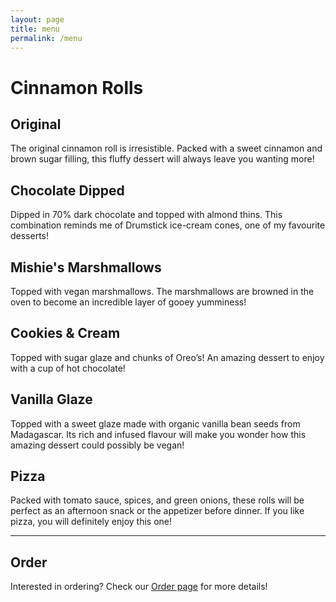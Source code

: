 ```yaml
---
layout: page
title: menu
permalink: /menu
---
```


<!-- <img class="menu-img" 
     src="../assets/img/menu.svg"
     alt="Menu"/> -->

# Cinnamon Rolls

## Original
The original cinnamon roll is irresistible. Packed with a sweet cinnamon and brown sugar filling, this fluffy dessert will always leave you wanting more!

## Chocolate Dipped
Dipped in 70% dark chocolate and topped with almond thins. This combination reminds me of Drumstick ice-cream cones, one of my favourite desserts!

## Mishie's Marshmallows
Topped with vegan marshmallows. The marshmallows are browned in the oven to become an incredible layer of gooey yumminess!

## Cookies & Cream
Topped with sugar glaze and chunks of Oreo’s! An amazing dessert to enjoy with a cup of hot chocolate!

## Vanilla Glaze
Topped with a sweet glaze made with organic vanilla bean seeds from Madagascar. Its rich and infused flavour will make you wonder how this amazing dessert could possibly be vegan!

## Pizza
Packed with tomato sauce, spices, and green onions, these rolls will be perfect as an afternoon snack or the appetizer before dinner. If you like pizza, you will definitely enjoy this one!

---

## Order
Interested in ordering? Check our [Order page](order) for more details!